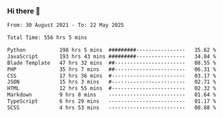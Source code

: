 ### Hi there 👋

<!--
**dominoto/dominoto** is a ✨ _special_ ✨ repository because its `README.md` (this file) appears on your GitHub profile.

Here are some ideas to get you started:

- 🔭 I’m currently working on ...
- 🌱 I’m currently learning ...
- 👯 I’m looking to collaborate on ...
- 🤔 I’m looking for help with ...
- 💬 Ask me about ...
- 📫 How to reach me: ...
- 😄 Pronouns: ...
- ⚡ Fun fact: ...
-->
<!--START_SECTION:waka-->

```txt
From: 30 August 2021 - To: 22 May 2025

Total Time: 556 hrs 5 mins

Python           198 hrs 5 mins  #########----------------   35.62 %
JavaScript       193 hrs 43 mins #########----------------   34.84 %
Blade Template   47 hrs 32 mins  ##-----------------------   08.55 %
PHP              35 hrs 7 mins   ##-----------------------   06.31 %
CSS              17 hrs 36 mins  #------------------------   03.17 %
JSON             15 hrs 3 mins   #------------------------   02.71 %
HTML             12 hrs 55 mins  #------------------------   02.32 %
Markdown         9 hrs 8 mins    -------------------------   01.64 %
TypeScript       6 hrs 29 mins   -------------------------   01.17 %
SCSS             4 hrs 53 mins   -------------------------   00.88 %
```

<!--END_SECTION:waka-->
